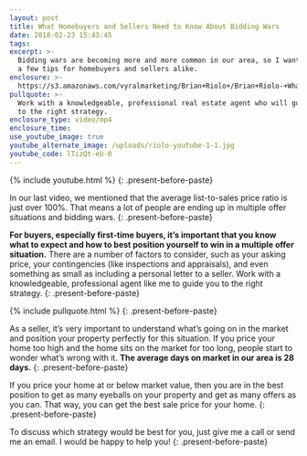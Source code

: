 ```yaml
---
layout: post
title: What Homebuyers and Sellers Need to Know About Bidding Wars
date: 2018-02-23 15:43:45
tags:
excerpt: >-
  Bidding wars are becoming more and more common in our area, so I want to share
  a few tips for homebuyers and sellers alike.
enclosure: >-
  https://s3.amazonaws.com/vyralmarketing/Brian+Riolo+/Brian+Riolo-+What+Homebuyers+and+Sellers+Need+to+Know+About+Bidding+Wars.mp4
pullquote: >-
  Work with a knowledgeable, professional real estate agent who will guide you
  to the right strategy.
enclosure_type: video/mp4
enclosure_time:
use_youtube_image: true
youtube_alternate_image: /uploads/riolo-youtube-1-1.jpg
youtube_code: lTizQt-eU-0
---
```


{% include youtube.html %}
{: .present-before-paste}

In our last video, we mentioned that the average list-to-sales price ratio is just over 100%. That means a lot of people are ending up in multiple offer situations and bidding wars.
{: .present-before-paste}

**For buyers, especially first-time buyers, it’s important that you know what to expect and how to best position yourself to win in a multiple offer situation.** There are a number of factors to consider, such as your asking price, your contingencies (like inspections and appraisals), and even something as small as including a personal letter to a seller. Work with a knowledgeable, professional agent like me to guide you to the right strategy.
{: .present-before-paste}

{% include pullquote.html %}
{: .present-before-paste}

As a seller, it’s very important to understand what’s going on in the market and position your property perfectly for this situation. If you price your home too high and the home sits on the market for too long, people start to wonder what’s wrong with it. **The average days on market in our area is 28 days.**
{: .present-before-paste}

If you price your home at or below market value, then you are in the best position to get as many eyeballs on your property and get as many offers as you can. That way, you can get the best sale price for your home.
{: .present-before-paste}

To discuss which strategy would be best for you, just give me a call or send me an email. I would be happy to help you!
{: .present-before-paste}